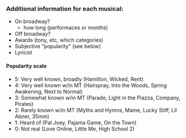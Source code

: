 ### Additional information for each musical:
* On broadway?
    * how long (performaces or months)
* Off broadway?
* Awards (tony, etc, which categories)
* Subjective "popularity" (see below)
* Lyricist

#### Popularity scale
* 5: Very well known, broadly (Hamilton, Wicked, Rent)
* 4: Very well known w/in MT (Hairspray, Into the Woods, Spring Awakening, Next to Normal)
* 3: Somewhat known w/in MT (Parade, Light in the Piazza, Company, Pirates)
* 2: Rarely known w/in MT (Myths and Hymns, Mame, Lucky Stiff, Lil Abner, 35mm)
* 1: Heard of (Pal Joey, Pajama Game, On the Town)
* 0: Not real (Love Online, Little Me, High School 2)